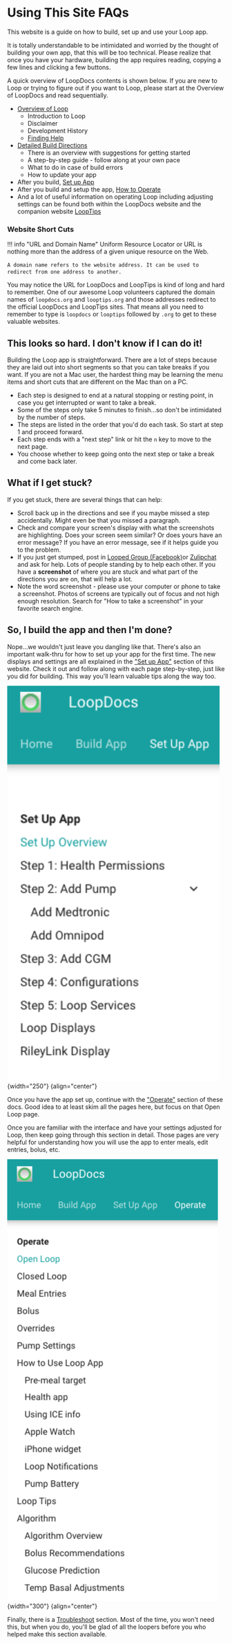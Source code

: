 # Using This Site FAQs

This website is a guide on how to build, set up and use your Loop app.

It is totally understandable to be intimidated and worried by the thought of building your own app, that this will be too technical. Please realize that once you have your hardware, building the app requires reading, copying a few lines and clicking a few buttons.

A quick overview of LoopDocs contents is shown below. If you are new to Loop or trying to figure out if you want to Loop, please start at the Overview of LoopDocs and read sequentially.

* [Overview of Loop](../index.md)
    * Introduction to Loop
    * Disclaimer
    * Development History
    * [Finding Help](../index.md#finding-help)
* [Detailed Build Directions](../build/overview.md)
    * There is an overview with suggestions for getting started
    * A step-by-step guide - follow along at your own pace
    * What to do in case of build errors
    * How to update your app
* After you build, [Set up App](../operation/overview.md)
* After you build and setup the app, [How to Operate](../operation/loop/open-loop.md)
* And a lot of useful information on operating Loop including adjusting settings can be found both within the LoopDocs website and the companion website [LoopTips](https://loopkit.github.io/looptips/)

### Website Short Cuts

!!! info "URL and Domain Name"
    Uniform Resource Locator or URL is nothing more than the address of a given unique resource on the Web.
    
    A domain name refers to the website address. It can be used to redirect from one address to another.

You may notice the URL for LoopDocs and LoopTips is kind of long and hard to remember. One of our awesome Loop volunteers captured the domain names of `loopdocs.org` and `looptips.org` and those addresses redirect to the official LoopDocs and LoopTips sites. That means all you need to remember to type is `loopdocs` or `looptips` followed by `.org` to get to these valuable websites.

## This looks so hard. I don't know if I can do it!

Building the Loop app is straightforward. There are a lot of steps because they are laid out into short segments so that you can take breaks if you want. If you are not a Mac user, the hardest thing may be learning the menu items and short cuts that are different on the Mac than on a PC.

* Each step is designed to end at a natural stopping or resting point, in case you get interrupted or want to take a break.
* Some of the steps only take 5 minutes to finish...so don't be intimidated by the number of steps.
* The steps are listed in the order that you'd do each task. So start at step 1 and proceed forward.
* Each step ends with a "next step" link or hit the `n` key to move to the next page.
* You choose whether to keep going onto the next step or take a break and come back later.

## What if I get stuck?

If you get stuck, there are several things that can help:

* Scroll back up in the directions and see if you maybe missed a step accidentally. Might even be that you missed a paragraph.
* Check and compare your screen's display with what the screenshots are highlighting. Does your screen seem similar? Or does yours have an error message? If you have an error message, see if it helps guide you to the problem.
* If you just get stumped, post in [Looped Group (Facebook)](https://www.facebook.com/groups/TheLoopedGroup/)or [Zulipchat](https://loop.zulipchat.com/) and ask for help. Lots of people standing by to help each other. If you have a **screenshot** of where you are stuck and what part of the directions you are on, that will help a lot.
* Note the word screenshot - please use your computer or phone to take a screenshot.  Photos of screens are typically out of focus and not high enough resolution. Search for "How to take a screenshot" in your favorite search engine.

## So, I build the app and then I'm done?

Nope...we wouldn't just leave you dangling like that. There's also an important walk-thru for how to set up your app for the first time. The new displays and settings are all explained in the ["Set up App"](../operation/overview.md) section of this website. Check it out and follow along with each page step-by-step, just like you did for building. This way you'll learn valuable tips along the way too. 

![items shown in the set up app menu](img/ld-menu-set-up-app.svg){width="250"}
{align="center"}

Once you have the app set up, continue with the ["Operate"](../operation/loop/open-loop.md) section of these docs. Good idea to at least skim all the pages here, but focus on that Open Loop page.

Once you are familiar with the interface and have your settings adjusted for Loop, then keep going through this section in detail. Those pages are very helpful for understanding how you will use the app to enter meals, edit entries, bolus, etc.


![items shown in the operate menu](img/ld-menu-operate.svg){width="300"}
{align="center"}

Finally, there is a [Troubleshoot](../troubleshooting/overview.md) section. Most of the time, you won't need this, but when you do, you'll be glad of all the loopers before you who helped make this section available.

